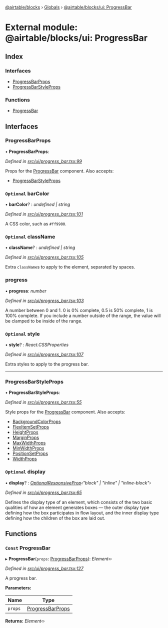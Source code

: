 [@airtable/blocks](../README.md) › [Globals](../globals.md) ›
[@airtable/blocks/ui: ProgressBar](_airtable_blocks_ui__progressbar.md)

# External module: @airtable/blocks/ui: ProgressBar

## Index

### Interfaces

-   [ProgressBarProps](_airtable_blocks_ui__progressbar.md#progressbarprops)
-   [ProgressBarStyleProps](_airtable_blocks_ui__progressbar.md#progressbarstyleprops)

### Functions

-   [ProgressBar](_airtable_blocks_ui__progressbar.md#const-progressbar)

## Interfaces

### ProgressBarProps

• **ProgressBarProps**:

_Defined in
[src/ui/progress_bar.tsx:99](https://github.com/airtable/blocks/blob/@airtable/blocks@0.0.36/packages/sdk/src/ui/progress_bar.tsx#L99)_

Props for the [ProgressBar](_airtable_blocks_ui__progressbar.md#const-progressbar) component. Also
accepts:

-   [ProgressBarStyleProps](_airtable_blocks_ui__progressbar.md#progressbarstyleprops)

### `Optional` barColor

• **barColor**? : _undefined | string_

_Defined in
[src/ui/progress_bar.tsx:101](https://github.com/airtable/blocks/blob/@airtable/blocks@0.0.36/packages/sdk/src/ui/progress_bar.tsx#L101)_

A CSS color, such as `#ff9900`.

### `Optional` className

• **className**? : _undefined | string_

_Defined in
[src/ui/progress_bar.tsx:105](https://github.com/airtable/blocks/blob/@airtable/blocks@0.0.36/packages/sdk/src/ui/progress_bar.tsx#L105)_

Extra `className`s to apply to the element, separated by spaces.

### progress

• **progress**: _number_

_Defined in
[src/ui/progress_bar.tsx:103](https://github.com/airtable/blocks/blob/@airtable/blocks@0.0.36/packages/sdk/src/ui/progress_bar.tsx#L103)_

A number between 0 and 1. 0 is 0% complete, 0.5 is 50% complete, 1 is 100% complete. If you include
a number outside of the range, the value will be clamped to be inside of the range.

### `Optional` style

• **style**? : _React.CSSProperties_

_Defined in
[src/ui/progress_bar.tsx:107](https://github.com/airtable/blocks/blob/@airtable/blocks@0.0.36/packages/sdk/src/ui/progress_bar.tsx#L107)_

Extra styles to apply to the progress bar.

---

### ProgressBarStyleProps

• **ProgressBarStyleProps**:

_Defined in
[src/ui/progress_bar.tsx:55](https://github.com/airtable/blocks/blob/@airtable/blocks@0.0.36/packages/sdk/src/ui/progress_bar.tsx#L55)_

Style props for the [ProgressBar](_airtable_blocks_ui__progressbar.md#const-progressbar) component.
Also accepts:

-   [BackgroundColorProps](_airtable_blocks_ui_system__appearance.md#backgroundcolorprops)
-   [FlexItemSetProps](_airtable_blocks_ui_system__flex_item.md#flexitemsetprops)
-   [HeightProps](_airtable_blocks_ui_system__dimensions.md#heightprops)
-   [MarginProps](_airtable_blocks_ui_system__spacing.md#marginprops)
-   [MaxWidthProps](_airtable_blocks_ui_system__dimensions.md#maxwidthprops)
-   [MinWidthProps](_airtable_blocks_ui_system__dimensions.md#minwidthprops)
-   [PositionSetProps](_airtable_blocks_ui_system__position.md#positionsetprops)
-   [WidthProps](_airtable_blocks_ui_system__dimensions.md#widthprops)

### `Optional` display

• **display**? :
_[OptionalResponsiveProp](_airtable_blocks_ui_system__responsive_props.md#optionalresponsiveprop)‹"block"
| "inline" | "inline-block"›_

_Defined in
[src/ui/progress_bar.tsx:65](https://github.com/airtable/blocks/blob/@airtable/blocks@0.0.36/packages/sdk/src/ui/progress_bar.tsx#L65)_

Defines the display type of an element, which consists of the two basic qualities of how an element
generates boxes — the outer display type defining how the box participates in flow layout, and the
inner display type defining how the children of the box are laid out.

## Functions

### `Const` ProgressBar

▸ **ProgressBar**(`props`:
[ProgressBarProps](_airtable_blocks_ui__progressbar.md#progressbarprops)): _Element‹›_

_Defined in
[src/ui/progress_bar.tsx:127](https://github.com/airtable/blocks/blob/@airtable/blocks@0.0.36/packages/sdk/src/ui/progress_bar.tsx#L127)_

A progress bar.

**Parameters:**

| Name    | Type                                                                     |
| ------- | ------------------------------------------------------------------------ |
| `props` | [ProgressBarProps](_airtable_blocks_ui__progressbar.md#progressbarprops) |

**Returns:** _Element‹›_
